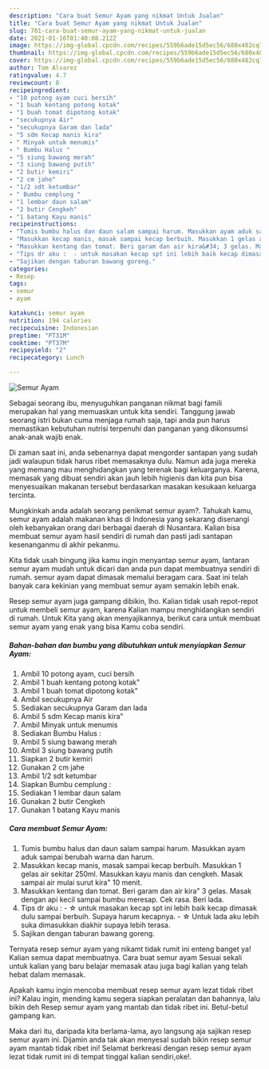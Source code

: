```yaml
---
description: "Cara buat Semur Ayam yang nikmat Untuk Jualan"
title: "Cara buat Semur Ayam yang nikmat Untuk Jualan"
slug: 701-cara-buat-semur-ayam-yang-nikmat-untuk-jualan
date: 2021-01-16T01:40:08.212Z
image: https://img-global.cpcdn.com/recipes/559b6ade15d5ec56/680x482cq70/semur-ayam-foto-resep-utama.jpg
thumbnail: https://img-global.cpcdn.com/recipes/559b6ade15d5ec56/680x482cq70/semur-ayam-foto-resep-utama.jpg
cover: https://img-global.cpcdn.com/recipes/559b6ade15d5ec56/680x482cq70/semur-ayam-foto-resep-utama.jpg
author: Tom Alvarez
ratingvalue: 4.7
reviewcount: 8
recipeingredient:
- "10 potong ayam cuci bersih"
- "1 buah kentang potong kotak"
- "1 buah tomat dipotong kotak"
- "secukupnya Air"
- "secukupnya Garam dan lada"
- "5 sdm Kecap manis kira"
- " Minyak untuk menumis"
- " Bumbu Halus "
- "5 siung bawang merah"
- "3 siung bawang putih"
- "2 butir kemiri"
- "2 cm jahe"
- "1/2 sdt ketumbar"
- " Bumbu cemplung "
- "1 lembar daun salam"
- "2 butir Cengkeh"
- "1 batang Kayu manis"
recipeinstructions:
- "Tumis bumbu halus dan daun salam sampai harum. Masukkan ayam aduk sampai berubah warna dan harum."
- "Masukkan kecap manis, masak sampai kecap berbuih. Masukkan 1 gelas air sekitar 250ml. Masukkan kayu manis dan cengkeh. Masak sampai air mulai surut kira&#34; 10 menit."
- "Masukkan kentang dan tomat. Beri garam dan air kira&#34; 3 gelas. Masak dengan api kecil sampai bumbu meresap. Cek rasa. Beri lada."
- "Tips dr aku :  ☆ untuk masakan kecap spt ini lebih baik kecap dimasak dulu sampai berbuih. Supaya harum kecapnya. ☆ Untuk lada aku lebih suka dimasukkan diakhir supaya lebih terasa."
- "Sajikan dengan taburan bawang goreng."
categories:
- Resep
tags:
- semur
- ayam

katakunci: semur ayam 
nutrition: 194 calories
recipecuisine: Indonesian
preptime: "PT31M"
cooktime: "PT37M"
recipeyield: "2"
recipecategory: Lunch

---
```



![Semur Ayam](https://img-global.cpcdn.com/recipes/559b6ade15d5ec56/680x482cq70/semur-ayam-foto-resep-utama.jpg)

Sebagai seorang ibu, menyuguhkan panganan nikmat bagi famili merupakan hal yang memuaskan untuk kita sendiri. Tanggung jawab seorang istri bukan cuma menjaga rumah saja, tapi anda pun harus memastikan kebutuhan nutrisi terpenuhi dan panganan yang dikonsumsi anak-anak wajib enak.

Di zaman  saat ini, anda sebenarnya dapat mengorder santapan yang sudah jadi walaupun tidak harus ribet memasaknya dulu. Namun ada juga mereka yang memang mau menghidangkan yang terenak bagi keluarganya. Karena, memasak yang dibuat sendiri akan jauh lebih higienis dan kita pun bisa menyesuaikan makanan tersebut berdasarkan masakan kesukaan keluarga tercinta. 



Mungkinkah anda adalah seorang penikmat semur ayam?. Tahukah kamu, semur ayam adalah makanan khas di Indonesia yang sekarang disenangi oleh kebanyakan orang dari berbagai daerah di Nusantara. Kalian bisa membuat semur ayam hasil sendiri di rumah dan pasti jadi santapan kesenanganmu di akhir pekanmu.

Kita tidak usah bingung jika kamu ingin menyantap semur ayam, lantaran semur ayam mudah untuk dicari dan anda pun dapat membuatnya sendiri di rumah. semur ayam dapat dimasak memalui beragam cara. Saat ini telah banyak cara kekinian yang membuat semur ayam semakin lebih enak.

Resep semur ayam juga gampang dibikin, lho. Kalian tidak usah repot-repot untuk membeli semur ayam, karena Kalian mampu menghidangkan sendiri di rumah. Untuk Kita yang akan menyajikannya, berikut cara untuk membuat semur ayam yang enak yang bisa Kamu coba sendiri.

<!--inarticleads1-->

##### Bahan-bahan dan bumbu yang dibutuhkan untuk menyiapkan Semur Ayam:

1. Ambil 10 potong ayam, cuci bersih
1. Ambil 1 buah kentang potong kotak&#34;
1. Ambil 1 buah tomat dipotong kotak&#34;
1. Ambil secukupnya Air
1. Sediakan secukupnya Garam dan lada
1. Ambil 5 sdm Kecap manis kira&#34;
1. Ambil  Minyak untuk menumis
1. Sediakan  Bumbu Halus :
1. Ambil 5 siung bawang merah
1. Ambil 3 siung bawang putih
1. Siapkan 2 butir kemiri
1. Gunakan 2 cm jahe
1. Ambil 1/2 sdt ketumbar
1. Siapkan  Bumbu cemplung :
1. Sediakan 1 lembar daun salam
1. Gunakan 2 butir Cengkeh
1. Gunakan 1 batang Kayu manis




<!--inarticleads2-->

##### Cara membuat Semur Ayam:

1. Tumis bumbu halus dan daun salam sampai harum. Masukkan ayam aduk sampai berubah warna dan harum.
1. Masukkan kecap manis, masak sampai kecap berbuih. Masukkan 1 gelas air sekitar 250ml. Masukkan kayu manis dan cengkeh. Masak sampai air mulai surut kira&#34; 10 menit.
1. Masukkan kentang dan tomat. Beri garam dan air kira&#34; 3 gelas. Masak dengan api kecil sampai bumbu meresap. Cek rasa. Beri lada.
1. Tips dr aku :  - ☆ untuk masakan kecap spt ini lebih baik kecap dimasak dulu sampai berbuih. Supaya harum kecapnya. - ☆ Untuk lada aku lebih suka dimasukkan diakhir supaya lebih terasa.
1. Sajikan dengan taburan bawang goreng.




Ternyata resep semur ayam yang nikamt tidak rumit ini enteng banget ya! Kalian semua dapat membuatnya. Cara buat semur ayam Sesuai sekali untuk kalian yang baru belajar memasak atau juga bagi kalian yang telah hebat dalam memasak.

Apakah kamu ingin mencoba membuat resep semur ayam lezat tidak ribet ini? Kalau ingin, mending kamu segera siapkan peralatan dan bahannya, lalu bikin deh Resep semur ayam yang mantab dan tidak ribet ini. Betul-betul gampang kan. 

Maka dari itu, daripada kita berlama-lama, ayo langsung aja sajikan resep semur ayam ini. Dijamin anda tak akan menyesal sudah bikin resep semur ayam mantab tidak ribet ini! Selamat berkreasi dengan resep semur ayam lezat tidak rumit ini di tempat tinggal kalian sendiri,oke!.

